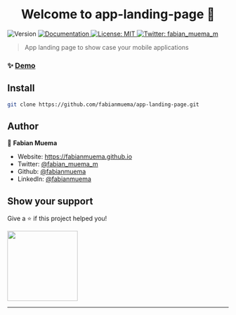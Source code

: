 <h1 align="center">Welcome to app-landing-page 👋</h1>
<p>
  <img alt="Version" src="https://img.shields.io/badge/version-1.0-blue.svg?cacheSeconds=2592000" />
  <a href="https://github.com/fabianmuema/app-landing-page" target="_blank">
    <img alt="Documentation" src="https://img.shields.io/badge/documentation-yes-brightgreen.svg" />
  </a>
  <a href="#" target="_blank">
    <img alt="License: MIT" src="https://img.shields.io/badge/License-MIT-yellow.svg" />
  </a>
  <a href="https://twitter.com/fabian\_muema\_m" target="_blank">
    <img alt="Twitter: fabian_muema_m" src="https://img.shields.io/twitter/follow/fabian\_muema\_m.svg?style=social" />
  </a>
</p>

> App landing page to show case your mobile applications

### ✨ [Demo](https://fabianmuema.github.io/app-landing-page)

## Install

```sh
git clone https://github.com/fabianmuema/app-landing-page.git
```

## Author

👤 **Fabian Muema**

* Website: https://fabianmuema.github.io
* Twitter: [@fabian\_muema\_m](https://twitter.com/fabian\_muema\_m)
* Github: [@fabianmuema](https://github.com/fabianmuema)
* LinkedIn: [@fabianmuema](https://linkedin.com/in/fabianmuema)

## Show your support

Give a ⭐️ if this project helped you!

<a href="https://www.patreon.com/fabian muema">
  <img src="https://c5.patreon.com/external/logo/become_a_patron_button@2x.png" width="160">
</a>

***